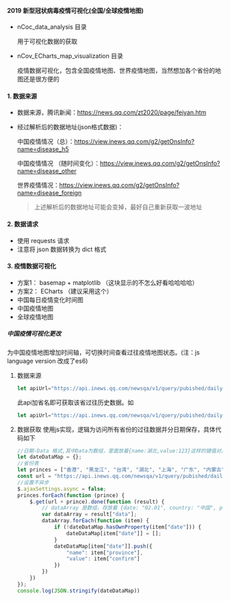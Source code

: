 #### 2019 新型冠状病毒疫情可视化(全国/全球疫情地图)
- nCoc_data_analysis 目录

    用于可视化数据的获取

- nCov_ECharts_map_visualization 目录

    疫情数据可视化，包含全国疫情地图、世界疫情地图，当然想加各个省份的地图还是很方便的


#### 1. 数据来源
- 数据来源，腾讯新闻：https://news.qq.com/zt2020/page/feiyan.htm

- 经过解析后的数据地址(json格式数据)：

  中国疫情情况（总）：https://view.inews.qq.com/g2/getOnsInfo?name=disease_h5

  中国疫情情况 （随时间变化）：https://view.inews.qq.com/g2/getOnsInfo?name=disease_other

  世界疫情情况：https://view.inews.qq.com/g2/getOnsInfo?name=disease_foreign

  > 上述解析后的数据地址可能会变掉，最好自己重新获取一波地址

#### 2. 数据请求
- 使用 requests 请求
- 注意将 json 数据转换为 dict 格式

#### 3. 疫情数据可视化
- 方案1：  basemap + matplotlib （这块显示的不怎么好看哈哈哈哈）
- 方案2：  ECharts （建议采用这个）
- 中国每日疫情变化时间图
- 中国疫情地图
- 全球疫情地图

##### 中国疫情可视化更改
为中国疫情地图增加时间轴，可切换时间查看过往疫情地图状态。(注：js language version 改成了es6)   
1. 数据来源
    ```js
    let apiUrl="https://api.inews.qq.com/newsqa/v1/query/pubished/daily/list?province="
    ```
   此api加省名即可获取该省过往历史数据。如
    ```js
    let apiUrl="https://api.inews.qq.com/newsqa/v1/query/pubished/daily/list?province=湖北"
    ```
2. 数据获取
    使用js实现，逻辑为访问所有省份的过往数据并分日期保存，具体代码如下
    ```js
    //日期-Data 格式,其中Data为数组，里面放着{name:湖北,value:123}这样的键值对。
    let dateDataMap = {};
    //省份表
    let princes = ["香港", "黑龙江", "台湾", "湖北", "上海", "广东", "内蒙古", "北京", "山西", "澳门", "浙江", "福建", "山东", "天津", "江苏", "四川", "河北", "云南", "陕西", "辽宁", "吉林", "重庆", "甘肃", "贵州", "湖南", "安徽", "宁夏", "海南", "青海", "新疆", "广西", "江西", "西藏", "河南"];
    const url = "https://api.inews.qq.com/newsqa/v1/query/pubished/daily/list?province=";
    //设置不异步
    $.ajaxSettings.async = false;
    princes.forEach(function (prince) {
        $.get(url + prince).done(function (result) {
            // dataArray 是数组，存放着 {date: "02.01", country: "中国", province: "黑龙江", confirm: 95, dead: 0, …}
            var dataArray = result["data"];
            dataArray.forEach(function (item) {
                if (!dateDataMap.hasOwnProperty(item["date"])) {
                    dateDataMap[item["date"]] = [];
                }
                dateDataMap[item["date"]].push({
                    "name": item["province"],
                    "value": item["confirm"]
                })
            })
        })
    });
    console.log(JSON.stringify(dateDataMap))
    ```


